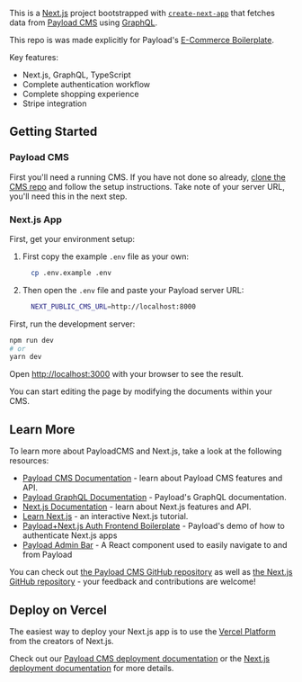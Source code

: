 This is a [Next.js](https://nextjs.org/) project bootstrapped with [`create-next-app`](https://github.com/vercel/next.js/tree/canary/packages/create-next-app) that fetches data from [Payload CMS](https://payloadcms.com) using [GraphQL](https://graphql.org).

This repo is was made explicitly for Payload's [E-Commerce Boilerplate](https://github.com/payloadcms/ecommerce-example-cms).

Key features:

- Next.js, GraphQL, TypeScript
- Complete authentication workflow
- Complete shopping experience
- Stripe integration

## Getting Started

### Payload CMS

First you'll need a running CMS. If you have not done so already, [clone the CMS repo](hhttps://github.com/payloadcms/ecommerce-example-cms) and follow the setup instructions. Take note of your server URL, you'll need this in the next step.

### Next.js App

First, get your environment setup:

1. First copy the example `.env` file as your own:
   ```bash
     cp .env.example .env
   ```
1. Then open the `.env` file and paste your Payload server URL:
   ```bash
     NEXT_PUBLIC_CMS_URL=http://localhost:8000
   ```

First, run the development server:

```bash
npm run dev
# or
yarn dev
```

Open [http://localhost:3000](http://localhost:3000) with your browser to see the result.

You can start editing the page by modifying the documents within your CMS.

## Learn More

To learn more about PayloadCMS and Next.js, take a look at the following resources:

- [Payload CMS Documentation](https://payloadcms.com/docs) - learn about Payload CMS features and API.
- [Payload GraphQL Documentation](https://payloadcms.com/docs/graphql/overview) - Payload's GraphQL documentation.
- [Next.js Documentation](https://nextjs.org/docs) - learn about Next.js features and API.
- [Learn Next.js](https://nextjs.org/learn) - an interactive Next.js tutorial.
- [Payload+Next.js Auth Frontend Boilerplate](https://github.com/payloadcms/next-auth-frontend) - Payload's demo of how to authenticate Next.js apps
- [Payload Admin Bar](https://github.com/payloadcms/payload-admin-bar) - A React component used to easily navigate to and from Payload

You can check out [the Payload CMS GitHub repository](https://github.com/payloadcms/payload/) as well as [the Next.js GitHub repository](https://github.com/vercel/next.js/) - your feedback and contributions are welcome!

## Deploy on Vercel

The easiest way to deploy your Next.js app is to use the [Vercel Platform](https://vercel.com/new?utm_medium=default-template&filter=next.js&utm_source=create-next-app&utm_campaign=create-next-app-readme) from the creators of Next.js.

Check out our [Payload CMS deployment documentation](https://payloadcms.com/docs/production/deployment) or the [Next.js deployment documentation](https://nextjs.org/docs/deployment) for more details.
